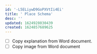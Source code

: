 ```yaml
---
id: '-L5ELiywD9GoPXVtIi4Ei'
title: ' Place Schema'
desc: ''
updated: 1624928030439
created: 1624857689625
---
```



- [ ] Copy explanation from Word document.
- [ ] Copy image from Word document
